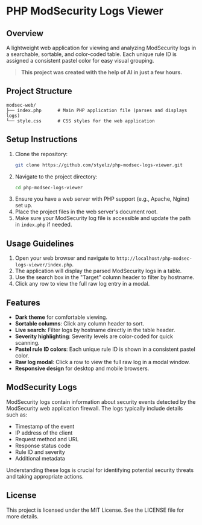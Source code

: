 # PHP ModSecurity Logs Viewer

## Overview
A lightweight web application for viewing and analyzing ModSecurity logs in a searchable, sortable, and color-coded table. Each unique rule ID is assigned a consistent pastel color for easy visual grouping.

> **This project was created with the help of AI in just a few hours.**

## Project Structure
```
modsec-web/
├── index.php      # Main PHP application file (parses and displays logs)
└── style.css      # CSS styles for the web application
```

## Setup Instructions
1. Clone the repository:
   ```sh
   git clone https://github.com/styelz/php-modsec-logs-viewer.git
   ```
2. Navigate to the project directory:
   ```sh
   cd php-modsec-logs-viewer
   ```
3. Ensure you have a web server with PHP support (e.g., Apache, Nginx) set up.
4. Place the project files in the web server's document root.
5. Make sure your ModSecurity log file is accessible and update the path in `index.php` if needed.

## Usage Guidelines
1. Open your web browser and navigate to `http://localhost/php-modsec-logs-viewer/index.php`.
2. The application will display the parsed ModSecurity logs in a table.
3. Use the search box in the "Target" column header to filter by hostname.
4. Click any row to view the full raw log entry in a modal.

## Features

- **Dark theme** for comfortable viewing.
- **Sortable columns**: Click any column header to sort.
- **Live search**: Filter logs by hostname directly in the table header.
- **Severity highlighting**: Severity levels are color-coded for quick scanning.
- **Pastel rule ID colors**: Each unique rule ID is shown in a consistent pastel color.
- **Raw log modal**: Click a row to view the full raw log in a modal window.
- **Responsive design** for desktop and mobile browsers.

## ModSecurity Logs
ModSecurity logs contain information about security events detected by the ModSecurity web application firewall. The logs typically include details such as:
- Timestamp of the event
- IP address of the client
- Request method and URL
- Response status code
- Rule ID and severity
- Additional metadata

Understanding these logs is crucial for identifying potential security threats and taking appropriate actions.

## License
This project is licensed under the MIT License. See the LICENSE file for more details.